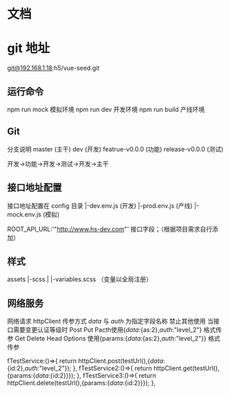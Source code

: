 # 文档

# git 地址
git@192.168.1.18:h5/vue-seed.git

## 运行命令
npm run mock 模拟环境
npm run dev 开发环境
npm run build 产线环境

## Git
分支说明
master          (主干)
dev             (开发)
featrue-v0.0.0  (功能)
release-v0.0.0  (测试)

开发->功能->开发->测试->开发->主干

## 接口地址配置
接口地址配置在 
config 目录
 |-dev.env.js (开发)
 |-prod.env.js (产线)
 |-mock.env.js (模拟)

ROOT_API_URL:'"http://www.hs-dev.com"' 接口字段；（根据项目需求自行添加）

## 样式
assets
|-scss
| |-variables.scss （变量以全局注册）

## 网络服务
 网络请求
 httpClient 传参方式 _data_ 与 _auth_ 为指定字段名称 禁止其他使用
 当接口需要变更认证等级时
 Post Put Pacth使用{_data_:{as:2},_auth_:"level_2"} 格式传参
 Get Delete Head Options 使用{params:{_data_:{as:2},_auth_:"level_2"}} 格式传参

fTestService:()=>{
    return httpClient.post(testUrl(),{_data_:{id:2},_auth_:"level_2"});
},
fTestService2:()=>{
    return httpClient.get(testUrl(),{params:{_data_:{id:2}}});
},
fTestService3:()=>{
    return httpClient.delete(testUrl(),{params:{_data_:{id:2}}});
},